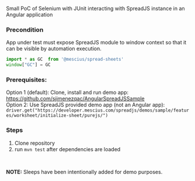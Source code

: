 Small PoC of Selenium with JUnit interacting with SpreadJS instance in an Angular application

### Precondition
App under test must expose SpreadJS module to window context so that it can be visible by automation execution.
```Javascript
import * as GC  from '@mescius/spread-sheets'
window["GC"] = GC
```
### Prerequisites:
Option 1 (default): Clone, install and run demo app: https://github.com/sjimenezqac/AngularSpreadJSSample  
Option 2: Use SpreadJS provided demo app (not an Angular app):  
`driver.get("https://developer.mescius.com/spreadjs/demos/sample/features/worksheet/initialize-sheet/purejs/")`

### Steps
1. Clone repository
2. run `mvn test` after dependencies are loaded

<br/>  

**NOTE:** Sleeps have been intentionally added for demo purposes. 